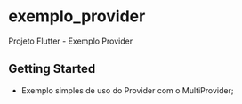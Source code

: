 # exemplo_provider

Projeto Flutter - Exemplo Provider

## Getting Started

- Exemplo simples de uso do Provider com o MultiProvider;